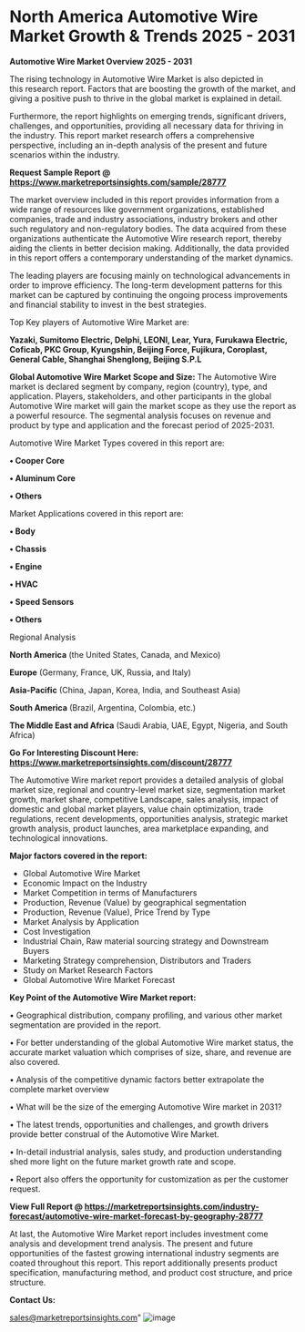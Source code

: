 # North America Automotive Wire Market Growth & Trends 2025 - 2031

<Strong> Automotive Wire Market Overview 2025 - 2031</strong>

The rising technology in Automotive Wire Market is also depicted in this research report. Factors that are boosting the growth of the market, and giving a positive push to thrive in the global market is explained in detail.

Furthermore, the report highlights on emerging trends, significant drivers, challenges, and opportunities, providing all necessary data for thriving in the industry. This report market research offers a comprehensive perspective, including an in-depth analysis of the present and future scenarios within the industry.

<strong>Request Sample Report @ <a href=https://www.marketreportsinsights.com/sample/28777>https://www.marketreportsinsights.com/sample/28777</a></strong>

The market overview included in this report provides information from a wide range of resources like government organizations, established companies, trade and industry associations, industry brokers and other such regulatory and non-regulatory bodies. The data acquired from these organizations authenticate the Automotive Wire research report, thereby aiding the clients in better decision making. Additionally, the data provided in this report offers a contemporary understanding of the market dynamics.

The leading players are focusing mainly on technological advancements in order to improve efficiency. The long-term development patterns for this market can be captured by continuing the ongoing process improvements and financial stability to invest in the best strategies.

Top Key players of Automotive Wire Market are:

<strong>Yazaki, Sumitomo Electric, Delphi, LEONI, Lear, Yura, Furukawa Electric, Coficab, PKC Group, Kyungshin, Beijing Force, Fujikura, Coroplast, General Cable, Shanghai Shenglong, Beijing S.P.L</strong>

<strong><b>Global Automotive Wire Market Scope and Size:</b></strong>
The Automotive Wire market is declared segment by company, region (country), type, and application. Players, stakeholders, and other participants in the global Automotive Wire market will gain the market scope as they use the report as a powerful resource. The segmental analysis focuses on revenue and product by type and application and the forecast period of 2025-2031.

Automotive Wire Market Types covered in this report are:

<strong>• Cooper Core

• Aluminum Core

• Others</strong>

Market Applications covered in this report are:

<strong>• Body

• Chassis

• Engine

• HVAC

• Speed Sensors

• Others</strong> 

Regional Analysis

<strong>North America</strong> (the United States, Canada, and Mexico)

<strong>Europe</strong> (Germany, France, UK, Russia, and Italy)

<strong>Asia-Pacific</strong> (China, Japan, Korea, India, and Southeast Asia)

<strong>South America</strong> (Brazil, Argentina, Colombia, etc.)

<strong>The Middle East and Africa</strong> (Saudi Arabia, UAE, Egypt, Nigeria, and South Africa)

<strong>Go For Interesting Discount Here: <a href=https://www.marketreportsinsights.com/discount/28777>https://www.marketreportsinsights.com/discount/28777</a></strong>

The Automotive Wire market report provides a detailed analysis of global market size, regional and country-level market size, segmentation market growth, market share, competitive Landscape, sales analysis, impact of domestic and global market players, value chain optimization, trade regulations, recent developments, opportunities analysis, strategic market growth analysis, product launches, area marketplace expanding, and technological innovations.

<strong><b>Major factors covered in the report:</b></strong>
<ul>
  <li>Global Automotive Wire Market </li>
  <li>Economic Impact on the Industry</li>
  <li>Market Competition in terms of Manufacturers</li>
  <li>Production, Revenue (Value) by geographical segmentation</li>
  <li>Production, Revenue (Value), Price Trend by Type</li>
  <li>Market Analysis by Application</li>
  <li>Cost Investigation</li>
  <li>Industrial Chain, Raw material sourcing strategy and Downstream Buyers</li>
  <li>Marketing Strategy comprehension, Distributors and Traders</li>
  <li>Study on Market Research Factors</li>
  <li>Global Automotive Wire Market Forecast</li>
</ul>

<strong><b>Key Point of the Automotive Wire Market report:</b></strong>

• Geographical distribution, company profiling, and various other market segmentation are provided in the report.

• For better understanding of the global Automotive Wire market status, the accurate market valuation which comprises of size, share, and revenue are also covered.

• Analysis of the competitive dynamic factors better extrapolate the complete market overview

• What will be the size of the emerging Automotive Wire market in 2031?

• The latest trends, opportunities and challenges, and growth drivers provide better construal of the Automotive Wire Market.

• In-detail industrial analysis, sales study, and production understanding shed more light on the future market growth rate and scope.

• Report also offers the opportunity for customization as per the customer request.

<strong><b>View Full Report @ <a href=https://marketreportsinsights.com/industry-forecast/automotive-wire-market-forecast-by-geography-28777>https://marketreportsinsights.com/industry-forecast/automotive-wire-market-forecast-by-geography-28777</a></b></strong>


At last, the Automotive Wire Market report includes investment come analysis and development trend analysis. The present and future opportunities of the fastest growing international industry segments are coated throughout this report. This report additionally presents product specification, manufacturing method, and product cost structure, and price structure.

<strong>Contact Us:</strong>

sales@marketreportsinsights.com"
![image](https://github.com/user-attachments/assets/9416ff22-e88d-4273-b1af-0856aa459c59)
